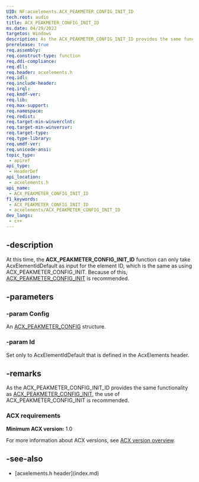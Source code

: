 ```yaml
---
UID: NF:acxelements.ACX_PEAKMETER_CONFIG_INIT_ID
tech.root: audio 
title: ACX_PEAKMETER_CONFIG_INIT_ID
ms.date: 04/29/2022
targetos: Windows
description: As the ACX_PEAKMETER_CONFIG_INIT_ID provides the same functionality as ACX_PEAKMETER_CONFIG_INIT, the use of ACX_PEAKMETER_CONFIG_INIT is recommended.
prerelease: true
req.assembly: 
req.construct-type: function
req.ddi-compliance: 
req.dll: 
req.header: acxelements.h
req.idl: 
req.include-header: 
req.irql: 
req.kmdf-ver: 
req.lib: 
req.max-support: 
req.namespace: 
req.redist: 
req.target-min-winverclnt: 
req.target-min-winversvr: 
req.target-type: 
req.type-library: 
req.umdf-ver: 
req.unicode-ansi: 
topic_type:
 - apiref
api_type:
 - HeaderDef
api_location:
 - acxelements.h
api_name:
 - ACX_PEAKMETER_CONFIG_INIT_ID
f1_keywords:
 - ACX_PEAKMETER_CONFIG_INIT_ID
 - acxelements/ACX_PEAKMETER_CONFIG_INIT_ID
dev_langs:
 - c++
---
```


## -description

At this time, the **ACX_PEAKMETER_CONFIG_INIT_ID** function can only take AcxElementIdDefault as input for the element ID, which is the same as using ACX_PEAKMETER_CONFIG_INIT. Because of this, [ACX_PEAKMETER_CONFIG_INIT](nf-acxelements-acx_peakmeter_config_init.md) is recommended.

## -parameters

### -param Config

An [ACX_PEAKMETER_CONFIG](ns-acxelements-acx_peakmeter_config.md) structure.

### -param Id

Set only to AcxElementIdDefault that is defined in the AcxElements header.

## -remarks

As the ACX_PEAKMETER_CONFIG_INIT_ID provides the same functionality as [ACX_PEAKMETER_CONFIG_INIT](nf-acxelements-acx_peakmeter_config_init.md), the use of ACX_PEAKMETER_CONFIG_INIT is recommended.

### ACX requirements

**Minimum ACX version:** 1.0

For more information about ACX versions, see [ACX version overview](/windows-hardware/drivers/audio/acx-version-overview).

## -see-also

- [acxelements.h header\]\(index.md\)
